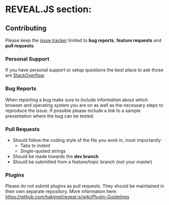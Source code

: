 # REVEAL.JS section:
## Contributing

Please keep the [issue tracker](http://github.com/hakimel/reveal.js/issues) limited to **bug reports**, **feature requests** and **pull requests**.


### Personal Support
If you have personal support or setup questions the best place to ask those are [StackOverflow](http://stackoverflow.com/questions/tagged/reveal.js).


### Bug Reports
When reporting a bug make sure to include information about which browser and operating system you are on as well as the necessary steps to reproduce the issue. If possible please include a link to a sample presentation where the bug can be tested.


### Pull Requests
- Should follow the coding style of the file you work in, most importantly:
  - Tabs to indent
  - Single-quoted strings
- Should be made towards the **dev branch**
- Should be submitted from a feature/topic branch (not your master)


### Plugins
Please do not submit plugins as pull requests. They should be maintained in their own separate repository. More information here: https://github.com/hakimel/reveal.js/wiki/Plugin-Guidelines
